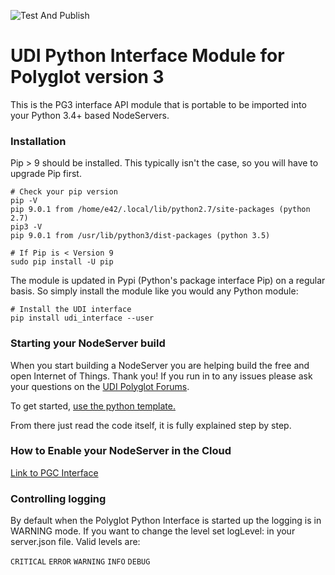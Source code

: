 ![Test And Publish](https://github.com/UniversalDevicesInc/udi-python-interface/workflows/Publish%20PyPI%20and%20TestPyPI/badge.svg "Test and Publish")

# UDI Python Interface Module for Polyglot version 3

This is the PG3 interface API module that is portable to be imported into your Python 3.4+ based NodeServers.

### Installation

Pip > 9 should be installed. This typically isn't the case, so you will have to upgrade Pip first.

```
# Check your pip version
pip -V
pip 9.0.1 from /home/e42/.local/lib/python2.7/site-packages (python 2.7)
pip3 -V
pip 9.0.1 from /usr/lib/python3/dist-packages (python 3.5)

# If Pip is < Version 9
sudo pip install -U pip
```

The module is updated in Pypi (Python's package interface Pip) on a regular basis. So simply install the module like you would any Python module:

```
# Install the UDI interface
pip install udi_interface --user
```

### Starting your NodeServer build

When you start building a NodeServer you are helping build the free and open Internet of Things. Thank you! If you run in to any issues please ask your questions on the [UDI Polyglot Forums](http://forum.universal-devices.com/forum/111-polyglot/).

To get started, [use the python template.](https://github.com/UniversalDevicesInc/udi-poly-template-python)

From there just read the code itself, it is fully explained step by step.

### How to Enable your NodeServer in the Cloud

[Link to PGC Interface](https://github.com/UniversalDevicesInc/pgc-python-interface/blob/master/README.md)

### Controlling logging

By default when the Polyglot Python Interface is started up the logging is in WARNING mode. If you want to change the level set logLevel: <level> in your server.json file.  Valid levels are:

`CRITICAL` `ERROR` `WARNING` `INFO` `DEBUG`

